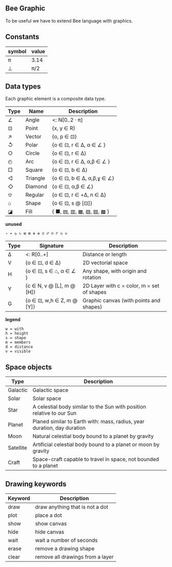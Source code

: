 ## Bee Graphic

To be useful we have to extend Bee language with graphics.


## Constants

 symbol | value
--------|-------
 π      | 3.14
 ⊥      | π/2

## Data types

Each graphic element is a composite data type.

 Type  | Name     | Description
-------|----------|---------------------------------
  ∠    | Angle    | <: N[0..2 · π] 
  ⊡    | Point    | {x, y ∈ R}
  ↗    | Vector   | {o, p ∈ ⊡}
  ↺    | Polar    | {o ∈ ⊡, r ∈ Δ, α ∈ ∠ }  
  ○    | Circle   | {o ∈ ⊡, r ∈ Δ}  
  ◴    | Arc      | {o ∈ ⊡, r ∈ Δ, α,β ∈ ∠ }
  □    | Square   | {o ∈ ⊡, b ∈ Δ}
  ◁    | Triangle | {o ∈ ⊡, b ∈ Δ, α,β,ɣ ∈ ∠}
  ◇    | Diamond  | {o ∈ ⊡, α,β ∈ ∠} 
  ⎊    | Regular  | {o ∈ ⊡, r ∈ +Δ, n ∈ Δ}
  ⌂    | Shape    | {o ∈ ⊡, s @ [⊡]}
  ◪    | Fill     | { ■, ▤, ▥, ▦, ▧, ▨, ▩ } 


**unused**

```  
∘ ∙ ↻ ∟ ⊞ ⊠ ⊗ ⊕ ♀ ♂ ☺ ↱ ⎋ ⎋
```

Type   | Signature                 | Description
-------|---------------------------|-------------------------------------------------
Δ      | \<: R[0..+]               | Distance or length
V      | {o ∈ ⊡, d ∈ Δ}            | 2D vectorial space
H      | {o ∈ ⊡, s ∈ ⌂, α ∈ ∠ }    | Any shape, with origin and rotation
Y      | {c ∈ N, v @ [L], m @ [H]} | 2D Layer with c = color, m = set of shapes
G      | {o ∈ ⊡, w,h ∈ Z, m @ [Y]} | Graphic canvas (with points and shapes)

**legend**
```
w = with
h = height
s = shape
m = members
d = distance
v = visible 
```

## Space objects

Type     | Description
---------|-------------------------------------------------------------------------
Galactic | Galactic space
Solar    | Solar space
Star     | A celestial body similar to the Sun with position relative to our Sun
Planet   | Planed similar to Earth with: mass, radius, year duration, day duration
Moon     | Natural celestial body bound to a planet by gravity
Satellite| Artificial celestial body bound to a planet or moon by gravity
Craft    | Space-craft capable to travel in space, not bounded to a planet

## Drawing keywords

Keyword  | Description
---------|-----------------------------------
draw     | draw anything that is not a dot
plot     | place a dot
show     | show canvas
hide     | hide canvas
wait     | wait a number of seconds
erase    | remove a drawing shape
clear    | remove all drawings from a layer